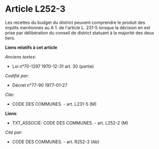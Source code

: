 # Article L252-3

Les recettes du budget du district peuvent comprendre le produit des impôts mentionnés au A 1. de l'article L. 231-5 lorsque
la décision en est prise par délibération du conseil de district statuant à la majorité des deux tiers.

**Liens relatifs à cet article**

_Anciens textes_:

  - Loi n°70-1297 1970-12-31 art. 30 (partie)

_Codifié par_:

  - Décret n°77-90 1977-01-27

_Cite_:

  - CODE DES COMMUNES. - art. L231-5 (M)

**Liens**:

  - TXT_ASSOCIE: CODE DES COMMUNES. - art. L252-2 (M)

_Cité par_:

  - CODE DES COMMUNES. - art. R252-3 (Ab)
